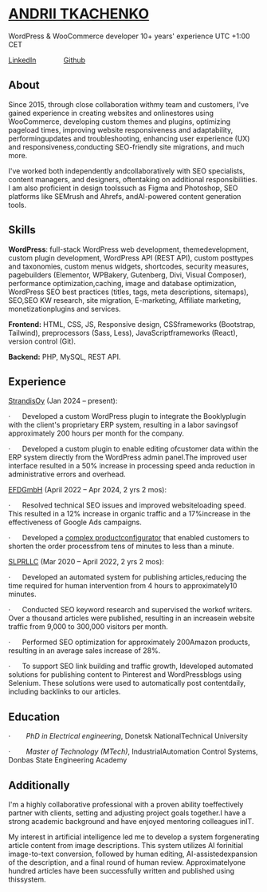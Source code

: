 [ANDRII TKACHENKO](https://www.linkedin.com/in/andrii-tkachenko-339684277/)
===========================================================================

WordPress & WooCommerce developer 10+ years' experience UTC +1:00 CET

[LinkedIn](https://www.linkedin.com/in/andrii-tkachenko-339684277/)              [Github](https://github.com/tkachenko-aat) 

About
-----

Since 2015, through close collaboration withmy team and customers, I've gained experience in creating websites and onlinestores using WooCommerce, developing custom themes and plugins, optimizing pageload times, improving website responsiveness and adaptability, performingupdates and troubleshooting, enhancing user experience (UX) and responsiveness,conducting SEO-friendly site migrations, and much more.

I've worked both independently andcollaboratively with SEO specialists, content managers, and designers, oftentaking on additional responsibilities. I am also proficient in design toolssuch as Figma and Photoshop, SEO platforms like SEMrush and Ahrefs, andAI-powered content generation tools.

Skills
------

**WordPress**: full-stack WordPress web development, themedevelopment, custom plugin development, WordPress API (REST API), custom posttypes and taxonomies, custom menus widgets, shortcodes, security measures, pagebuilders (Elementor, WPBakery, Gutenberg, Divi, Visual Composer), performance optimization,caching, image and database optimization, WordPress SEO best practices (titles, tags, meta descriptions, sitemaps), SEO,SEO KW research, site migration, E-marketing, Affiliate marketing, monetizationplugins and services.

**Frontend:** HTML, CSS, JS, Responsive design, CSSframeworks (Bootstrap, Tailwind), preprocessors (Sass, Less), JavaScriptframeworks (React), version control (Git).

**Backend:** PHP, MySQL, REST API.

Experience
----------

[StrandisOy](https://smokehousevillage.com/) (Jan 2024 – present):

·      Developed a custom WordPress plugin to integrate the Booklyplugin with the client's proprietary ERP system, resulting in a labor savingsof approximately 200 hours per month for the company.

·      Developed a custom plugin to enable editing ofcustomer data within the ERP system directly from the WordPress admin panel.The improved user interface resulted in a 50% increase in processing speed anda reduction in administrative errors and overhead.

[EFDGmbH](https://streifenvorhaenge.de/) (April 2022 – Apr 2024, 2 yrs 2 mos):

·      Resolved technical SEO issues and improved websiteloading speed. This resulted in a 12% increase in organic traffic and a 17%increase in the effectiveness of Google Ads campaigns.

·      Developed a [complex productconfigurator](https://streifenvorhaenge.de/konfigurator/) that enabled customers to shorten the order processfrom tens of minutes to less than a minute.

[SLPRLLC](https://www.soulandlane.com/) (Mar 2020 – April 2022, 2 yrs 2 mos):

·      Developed an automated system for publishing articles,reducing the time required for human intervention from 4 hours to approximately10 minutes.

·      Conducted SEO keyword research and supervised the workof writers. Over a thousand articles were published, resulting in an increasein website traffic from 9,000 to 300,000 visitors per month.

·      Performed SEO optimization for approximately 200Amazon products, resulting in an average sales increase of 28%.

·      To support SEO link building and traffic growth, Ideveloped automated solutions for publishing content to Pinterest and WordPressblogs using Selenium. These solutions were used to automatically post contentdaily, including backlinks to our articles.

Education
---------

·        _PhD in Electrical engineering_, Donetsk NationalTechnical University

·        _Master of Technology (MTech)_, IndustrialAutomation Control Systems, Donbas State Engineering Academy

Additionally
-------------------

I'm a highly collaborative professional with a proven ability toeffectively partner with clients, setting and adjusting project goals together.I have a strong academic background and have enjoyed mentoring colleagues inIT.

My interest in artificial intelligence led me to develop a system forgenerating article content from image descriptions. This system utilizes AI forinitial image-to-text conversion, followed by human editing, AI-assistedexpansion of the description, and a final round of human review. Approximatelyone hundred articles have been successfully written and published using thissystem.
